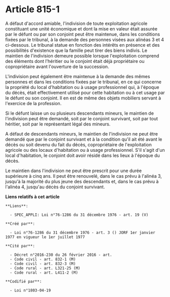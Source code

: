 # Article 815-1

A défaut d'accord amiable, l'indivision de toute exploitation agricole constituant une unité économique et dont la mise en
valeur était assurée par le défunt ou par son conjoint peut être maintenue, dans les conditions fixées par le tribunal, à la
demande des personnes visées aux alinéas 3 et 4 ci-dessous. Le tribunal statue en fonction des intérêts en présence et des
possibilités d'existence que la famille peut tirer des biens indivis. Le maintien de l'indivision demeure possible lorsque
l'exploitation comprend des éléments dont l'héritier ou le conjoint était déjà propriétaire ou copropriétaire avant
l'ouverture de la succession.

L'indivision peut également être maintenue à la demande des mêmes personnes et dans les conditions fixées par le tribunal, en
ce qui concerne la propriété du local d'habitation ou à usage professionnel qui, à l'époque du décès, était effectivement
utilisé pour cette habitation ou à cet usage par le défunt ou son conjoint. Il en est de même des objets mobiliers servant à
l'exercice de la profession.

Si le défunt laisse un ou plusieurs descendants mineurs, le maintien de l'indivision peut être demandé, soit par le conjoint
survivant, soit par tout héritier, soit par le représentant légal des mineurs.

A défaut de descendants mineurs, le maintien de l'indivision ne peut être demandé que par le conjoint survivant et à la
condition qu'il ait été avant le décès ou soit devenu du fait du décès, copropriétaire de l'exploitation agricole ou des
locaux d'habitation ou à usage professionnel. S'il s'agit d'un local d'habitation, le conjoint doit avoir résidé dans les
lieux à l'époque du décès.

Le maintien dans l'indivision ne peut être prescrit pour une durée supérieure à cinq ans. Il peut être renouvelé, dans le cas
prévu à l'alinéa 3, jusqu'à la majorité du plus jeune des descendants et, dans le cas prévu à l'alinéa 4, jusqu'au décès du
conjoint survivant.

**Liens relatifs à cet article**

	**Liens**:

	  - SPEC_APPLI: Loi n°76-1286 du 31 décembre 1976 - art. 19 (V)

	**Créé par**:

	  - Loi n°76-1286 du 31 décembre 1976 - art. 3 () JORF 1er janvier 1977 en vigueur le 1er juillet 1977

	**Cité par**:

	  - Décret n°2016-230 du 26 février 2016 - art.
	  - Code civil - art. 832-1 (M)
	  - Code civil - art. 832-3 (M)
	  - Code rural - art. L321-25 (M)
	  - Code rural - art. L411-2 (M)

	**Codifié par**:

	  - Loi n°1803-04-19
